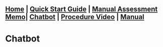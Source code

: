 [Home](index.md) | [Quick Start Guide](quick_start_guide.md) | [Manual Assessment Memo](manual_assessment_memo.md)| [Chatbot](chatbot.md) | [Procedure Video](procedure_video.md) | [Manual](manual.md)
---
# Chatbot
